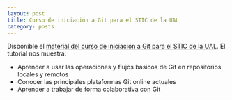 ```yaml
---
layout: post
title: Curso de iniciación a Git para el STIC de la UAL
category: posts
---
```


Disponible el [material del curso de iniciación a Git para el STIC de la UAL](https://ualmtorres.github.io/cursogitstic/). El tutorial nos muestra:

* Aprender a usar las operaciones y flujos básicos de Git en repositorios locales y remotos
* Conocer las principales plataformas Git online actuales
* Aprender a trabajar de forma colaborativa con Git